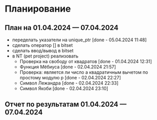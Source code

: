# Планирование

## План на 01.04.2024 — 07.04.2024

- переделать указатели на unique_ptr [done - 05.04.2024 11:48]
- сделать оператор [] в bitset
- сделать ввод/вывод в bitset
- в NT (pet project) реализовать
  - Проверка на свободу от квадратов [done - 01.04.2024 12:31]
  - Функция Мёбиуса [done - 02.04.2024 21:57]
  - Проверка: является ли число a квадратичным вычетом по простому модулю p [done - 02.04.2024 22:27]
  - Символ Лежандра [done - 02.04.2024 22:33]
  - Символ Якоби [done - 02.04.2024 23:10]

## Отчет по результатам 01.04.2024 — 07.04.2024
